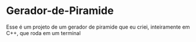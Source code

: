 # Gerador-de-Piramide
Esse é um projeto de um gerador de piramide que eu criei, inteiramente em C++, que roda em um terminal
